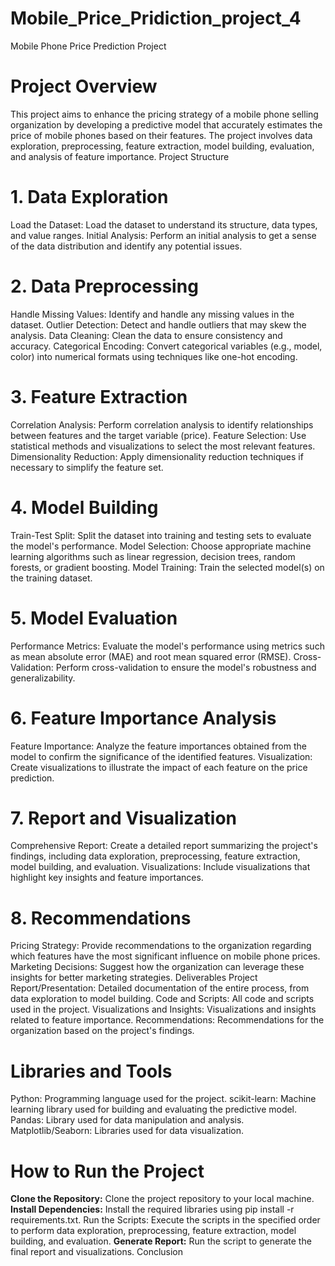 # Mobile_Price_Pridiction_project_4

Mobile Phone Price Prediction Project
# Project Overview
This project aims to enhance the pricing strategy of a mobile phone selling organization by developing a predictive model that accurately estimates the price of mobile phones based on their features. The project involves data exploration, preprocessing, feature extraction, model building, evaluation, and analysis of feature importance.
Project Structure
# 1. Data Exploration
Load the Dataset: Load the dataset to understand its structure, data types, and value ranges.
Initial Analysis: Perform an initial analysis to get a sense of the data distribution and identify any potential issues.
# 2. Data Preprocessing
Handle Missing Values: Identify and handle any missing values in the dataset.
Outlier Detection: Detect and handle outliers that may skew the analysis.
Data Cleaning: Clean the data to ensure consistency and accuracy.
Categorical Encoding: Convert categorical variables (e.g., model, color) into numerical formats using techniques like one-hot encoding.
# 3. Feature Extraction
Correlation Analysis: Perform correlation analysis to identify relationships between features and the target variable (price).
Feature Selection: Use statistical methods and visualizations to select the most relevant features.
Dimensionality Reduction: Apply dimensionality reduction techniques if necessary to simplify the feature set.
# 4. Model Building
Train-Test Split: Split the dataset into training and testing sets to evaluate the model's performance.
Model Selection: Choose appropriate machine learning algorithms such as linear regression, decision trees, random forests, or gradient boosting.
Model Training: Train the selected model(s) on the training dataset.
# 5. Model Evaluation
Performance Metrics: Evaluate the model's performance using metrics such as mean absolute error (MAE) and root mean squared error (RMSE).
Cross-Validation: Perform cross-validation to ensure the model's robustness and generalizability.
# 6. Feature Importance Analysis
Feature Importance: Analyze the feature importances obtained from the model to confirm the significance of the identified features.
Visualization: Create visualizations to illustrate the impact of each feature on the price prediction.
# 7. Report and Visualization
Comprehensive Report: Create a detailed report summarizing the project's findings, including data exploration, preprocessing, feature extraction, model building, and evaluation.
Visualizations: Include visualizations that highlight key insights and feature importances.
# 8. Recommendations
Pricing Strategy: Provide recommendations to the organization regarding which features have the most significant influence on mobile phone prices.
Marketing Decisions: Suggest how the organization can leverage these insights for better marketing strategies.
Deliverables
Project Report/Presentation: Detailed documentation of the entire process, from data exploration to model building.
Code and Scripts: All code and scripts used in the project.
Visualizations and Insights: Visualizations and insights related to feature importance.
Recommendations: Recommendations for the organization based on the project's findings.
# Libraries and Tools
Python: Programming language used for the project.
scikit-learn: Machine learning library used for building and evaluating the predictive model.
Pandas: Library used for data manipulation and analysis.
Matplotlib/Seaborn: Libraries used for data visualization.
# How to Run the Project
**Clone the Repository:** Clone the project repository to your local machine.
**Install Dependencies:** Install the required libraries using pip install -r requirements.txt.
Run the Scripts: Execute the scripts in the specified order to perform data exploration, preprocessing, feature extraction, model building, and evaluation.
**Generate Report:** Run the script to generate the final report and visualizations.
Conclusion
